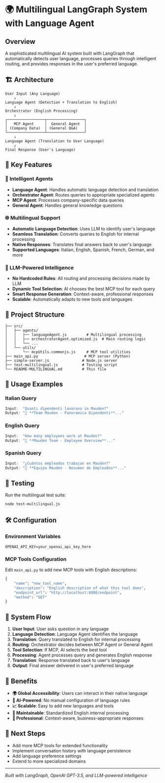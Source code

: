 # 🌍 Multilingual LangGraph System with Language Agent

## Overview
A sophisticated multilingual AI system built with LangGraph that automatically detects user language, processes queries through intelligent routing, and provides responses in the user's preferred language.

## 🏗️ Architecture

```
User Input (Any Language)
    ↓
Language Agent (Detection + Translation to English)
    ↓
Orchestrator (English Processing)
    ↓
┌─────────────────┬─────────────────┐
│   MCP Agent     │  General Agent  │
│ (Company Data)  │ (General Q&A)   │
└─────────────────┴─────────────────┘
    ↓
Language Agent (Translation to User Language)
    ↓
Final Response (User's Language)
```

## 🚀 Key Features

### 🤖 **Intelligent Agents**
- **Language Agent**: Handles automatic language detection and translation
- **Orchestrator Agent**: Routes queries to appropriate specialized agents
- **MCP Agent**: Processes company-specific data queries
- **General Agent**: Handles general knowledge questions

### 🌐 **Multilingual Support**
- **Automatic Language Detection**: Uses LLM to identify user's language
- **Seamless Translation**: Converts queries to English for internal processing
- **Native Responses**: Translates final answers back to user's language
- **Supported Languages**: Italian, English, Spanish, French, German, and more

### 🔧 **LLM-Powered Intelligence**
- **No Hardcoded Rules**: All routing and processing decisions made by LLM
- **Dynamic Tool Selection**: AI chooses the best MCP tool for each query
- **Smart Response Generation**: Context-aware, professional responses
- **Scalable**: Automatically adapts to new tools and languages

## 📁 Project Structure

```
├── src/
│   ├── agents/
│   │   ├── languageAgent.js         # Multilingual processing
│   │   ├── orchestratorAgent.optimized.js  # Main routing logic
│   │   └── ...
│   └── utils/
│       └── mcpUtils.commonjs.js     # MCP tool utilities
├── main_api.py                     # MCP server (Python)
├── simple-server.js               # Node.js server
├── test-multilingual.js           # Testing script
└── README-MULTILINGUAL.md         # This file
```

## 🔨 Usage Examples

### Italian Query
```javascript
Input:  "Quanti dipendenti lavorano in Mauden?"
Output: "👥 **Team Mauden - Panoramica Dipendenti**..."
```

### English Query  
```javascript
Input:  "How many employees work at Mauden?"
Output: "👥 **Mauden Team - Employee Overview**..."
```

### Spanish Query
```javascript
Input:  "¿Cuántos empleados trabajan en Mauden?"
Output: "👥 **Equipo Mauden - Resumen de Empleados**..."
```

## 🧪 Testing

Run the multilingual test suite:
```bash
node test-multilingual.js
```

## 🛠️ Configuration

### Environment Variables
```env
OPENAI_API_KEY=your_openai_api_key_here
```

### MCP Tools Configuration
Edit `main_api.py` to add new MCP tools with English descriptions:
```python
{
    "name": "new_tool_name",
    "description": "English description of what this tool does",
    "endpoint_url": "http://localhost:8080/endpoint",
    "method": "GET"
}
```

## 🔄 System Flow

1. **User Input**: User asks question in any language
2. **Language Detection**: Language Agent identifies the language
3. **Translation**: Query translated to English for internal processing
4. **Routing**: Orchestrator decides between MCP Agent or General Agent
5. **Tool Selection**: If MCP, AI selects the best tool
6. **Processing**: Agent processes query and generates English response
7. **Translation**: Response translated back to user's language
8. **Output**: Final answer delivered in user's preferred language

## 🎯 Benefits

- **🌍 Global Accessibility**: Users can interact in their native language
- **🧠 AI-Powered**: No manual configuration of language rules
- **📈 Scalable**: Easy to add new languages and tools
- **🔧 Maintainable**: Standardized English internal processing
- **💼 Professional**: Context-aware, business-appropriate responses

## 🚀 Next Steps

- Add more MCP tools for extended functionality
- Implement conversation history with language persistence
- Add language preference settings
- Extend to more specialized domains

---
*Built with LangGraph, OpenAI GPT-3.5, and LLM-powered intelligence*

